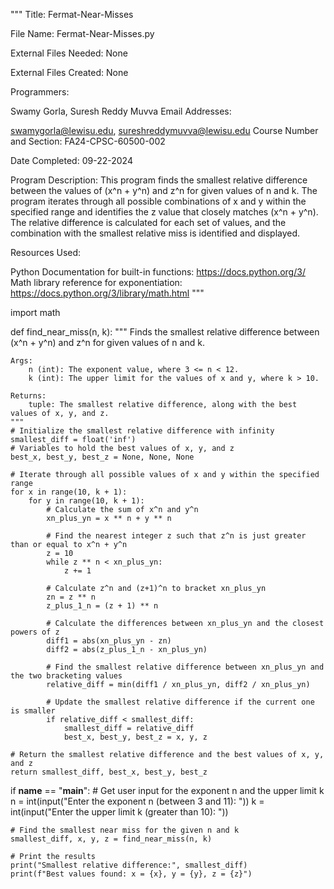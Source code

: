 """ Title: Fermat-Near-Misses

File Name: Fermat-Near-Misses.py

External Files Needed: None

External Files Created: None

Programmers:

Swamy Gorla,
Suresh Reddy Muvva
Email Addresses:

swamygorla@lewisu.edu,
sureshreddymuvva@lewisu.edu
Course Number and Section: FA24-CPSC-60500-002

Date Completed: 09-22-2024

Program Description: This program finds the smallest relative difference between the values of (x^n + y^n) and z^n for given values of n and k. The program iterates through all possible combinations of x and y within the specified range and identifies the z value that closely matches (x^n + y^n). The relative difference is calculated for each set of values, and the combination with the smallest relative miss is identified and displayed.

Resources Used:

Python Documentation for built-in functions: https://docs.python.org/3/
Math library reference for exponentiation: https://docs.python.org/3/library/math.html """






import math

def find_near_miss(n, k):
    """
    Finds the smallest relative difference between (x^n + y^n) and z^n for given values of n and k.

    Args:
        n (int): The exponent value, where 3 <= n < 12.
        k (int): The upper limit for the values of x and y, where k > 10.

    Returns:
        tuple: The smallest relative difference, along with the best values of x, y, and z.
    """
    # Initialize the smallest relative difference with infinity
    smallest_diff = float('inf')
    # Variables to hold the best values of x, y, and z
    best_x, best_y, best_z = None, None, None

    # Iterate through all possible values of x and y within the specified range
    for x in range(10, k + 1):
        for y in range(10, k + 1):
            # Calculate the sum of x^n and y^n
            xn_plus_yn = x ** n + y ** n

            # Find the nearest integer z such that z^n is just greater than or equal to x^n + y^n
            z = 10
            while z ** n < xn_plus_yn:
                z += 1

            # Calculate z^n and (z+1)^n to bracket xn_plus_yn
            zn = z ** n
            z_plus_1_n = (z + 1) ** n

            # Calculate the differences between xn_plus_yn and the closest powers of z
            diff1 = abs(xn_plus_yn - zn)
            diff2 = abs(z_plus_1_n - xn_plus_yn)

            # Find the smallest relative difference between xn_plus_yn and the two bracketing values
            relative_diff = min(diff1 / xn_plus_yn, diff2 / xn_plus_yn)

            # Update the smallest relative difference if the current one is smaller
            if relative_diff < smallest_diff:
                smallest_diff = relative_diff
                best_x, best_y, best_z = x, y, z

    # Return the smallest relative difference and the best values of x, y, and z
    return smallest_diff, best_x, best_y, best_z

if __name__ == "__main__":
    # Get user input for the exponent n and the upper limit k
    n = int(input("Enter the exponent n (between 3 and 11): "))
    k = int(input("Enter the upper limit k (greater than 10): "))

    # Find the smallest near miss for the given n and k
    smallest_diff, x, y, z = find_near_miss(n, k)

    # Print the results
    print("Smallest relative difference:", smallest_diff)
    print(f"Best values found: x = {x}, y = {y}, z = {z}")
